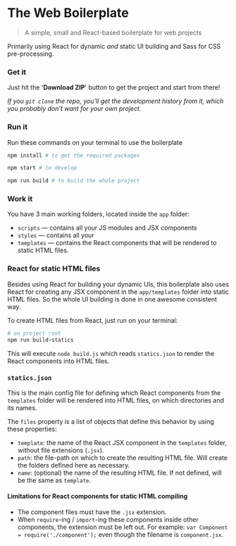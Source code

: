 # The Web Boilerplate

> A simple, small and React-based boilerplate for web projects

Primarily using React for dynamic _and_ static UI building and Sass for CSS pre-processing.

### Get it

Just hit the '**Download ZIP**' button to get the project and start from there!

_If you `git clone` the repo, you'll get the development history from it, which you probably don't want for your own project._

### Run it

Run these commands on your terminal to use the boilerplate

```coffee
npm install # to get the required packages

npm start # to develop

npm run build # to build the whole project
```

### Work it

You have 3 main working folders, located inside the `app` folder:

* `scripts` — contains all your JS modules and JSX components
* `styles` — contains all your 
* `templates` — contains the React components that will be rendered to static HTML files.

### React for static HTML files

Besides using React for building your dynamic UIs, this boilerplate also uses React for creating any JSX component in the `app/templates` folder into static HTML files. So the whole UI building is done in one awesome consistent way.

To create HTML files from React, just run on your terminal:

```coffee
# on project root
npm run build-statics
```

This will execute `node build.js` which reads `statics.json` to render the React components into HTML files.

### `statics.json`

This is the main config file for defining which React components from the `templates` folder will be rendered into HTML files, on which directories and its names.

The `files` property is a list of objects that define this behavior by using these properties:
* `template`: the name of the React JSX component in the `templates` folder, without file extensions (`.jsx`).
* `path`: the file-path on which to create the resulting HTML file. Will create the folders defined here as necessary.
* `name`: (optional) the name of the resulting HTML file. If not defined, will be the same as `template`.


#### Limitations for React components for static HTML compiling
* The component files must have the `.jsx` extension.
* When `require`-ing / `import`-ing these components inside other components, the extension must be left out. For example: `var Component = require('./component');` even though the filename is `component.jsx`.
